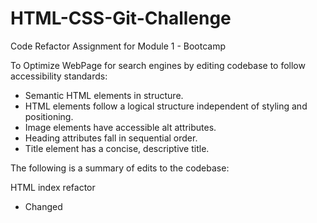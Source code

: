 # HTML-CSS-Git-Challenge
Code Refactor Assignment for Module 1 - Bootcamp

To Optimize WebPage for search engines by editing codebase to follow accessibility standards:

* Semantic HTML elements in structure.
* HTML elements follow a logical structure independent of styling and positioning.
* Image elements have accessible alt attributes.
* Heading attributes fall in sequential order.
* Title element has a concise, descriptive title.

The following is a summary of edits to the codebase:

HTML index refactor
* Changed <title> from "website" to "Horiseon", the name of website.
* Added semantic HTML elements: 
* * Changed <div> to <header>.
* * Changed <div> to <nav>.
* * Changed <div> to <section>.
* * Changed <div> to <aside>.
* Fixed nav link for "Search Engine Optimization".
* Chose appropriate text alternatives for decorative images and icons:
* * Hid decorative images & icons by adding a null (empty) text alternative (alt="")
* * Cleaned code - removed unnecessary </img>.
* 

CSS Refactor
* Added CSS Table of Contents
* Changed div to nav
* Reduced repetitive code:
* * Cleaned up code by adding font color & font-family to "section" content
* * Cleaned up code by adding font color to "aside" benefits
* * Cleaned up code - Removed repetitive h3 attributes
* * Cleaned up code - Removed repetitive img attributes